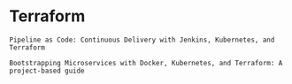 #  Terraform

```
Pipeline as Code: Continuous Delivery with Jenkins, Kubernetes, and Terraform
```

```
Bootstrapping Microservices with Docker, Kubernetes, and Terraform: A project-based guide
```

